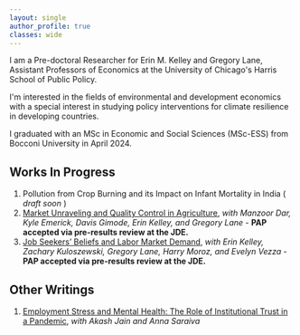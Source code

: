 ```yaml
---
layout: single
author_profile: true
classes: wide
---
```

I am a Pre-doctoral Researcher for Erin M. Kelley and Gregory Lane, Assistant Professors of Economics at the University of Chicago's Harris School of Public Policy.  

I'm interested in the fields of environmental and development economics with a special interest in studying policy interventions for climate resilience in developing countries. 

I graduated with an MSc in Economic and Social Sciences (MSc-ESS) from Bocconi University in April 2024.

## Works In Progress
1. Pollution from Crop Burning and its Impact on Infant Mortality in India ( *draft soon* )
2. [Market Unraveling and Quality Control in Agriculture](https://static1.squarespace.com/static/5b1c4743266c07336b65a08c/t/68cc6306c0b8eb63210c974b/1758225158736/Groundnut+%282%29.pdf), *with Manzoor Dar, Kyle Emerick, Davis Gimode, Erin Kelley, and Gregory Lane* - **PAP accepted via pre-results review at the JDE.**
3. [Job Seekers’ Beliefs and Labor Market Demand](https://afosterri.org/jdepreresults/wp-content/uploads/2025/08/kelley-kuloszewski-lane-moroz-negi-vezza-job-seeker-beliefs-labo-6ac5ad0b9c2f9fe2a3a9353849322136.pdf), *with Erin Kelley, Zachary Kuloszewski, Gregory Lane, Harry Moroz, and Evelyn Vezza* - **PAP accepted via pre-results review at the JDE.**

## Other Writings
1. [Employment Stress and Mental Health: The Role of Institutional Trust in a Pandemic](https://drive.google.com/file/d/1ApsY1dSnuG2CMCYGC87OKjqqhP5jmiTF/view?usp=drive_link), *with Akash Jain and Anna Saraiva*

